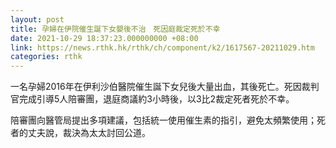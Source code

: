 ```yaml
---
layout: post
title: 孕婦在伊院催生誕下女嬰後不治　死因庭裁定死於不幸
date: 2021-10-29 18:37:23.000000000 +08:00
link: https://news.rthk.hk/rthk/ch/component/k2/1617567-20211029.htm
categories: rthk
---
```


一名孕婦2016年在伊利沙伯醫院催生誕下女兒後大量出血，其後死亡。死因裁判官完成引導5人陪審團，退庭商議約3小時後，以3比2裁定死者死於不幸。

陪審團向醫管局提出多項建議，包括統一使用催生素的指引，避免太頻繁使用；死者的丈夫說，裁決為太太討回公道。
